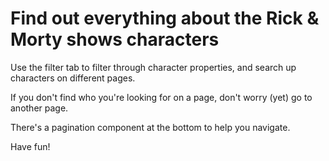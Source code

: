 # Find out everything about the Rick & Morty shows characters
Use the filter tab to filter through character properties, and search up characters on different pages.

If you don't find who you're looking for on a page, don't worry (yet) go to another page.

There's a pagination component at the bottom to help you navigate.

Have fun!